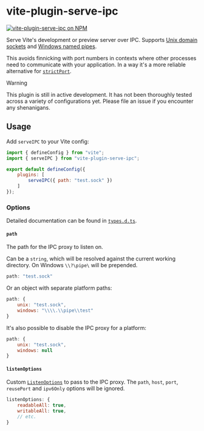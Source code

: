 # vite-plugin-serve-ipc

[![vite-plugin-serve-ipc on NPM](https://img.shields.io/npm/v/:vite-plugin-serve-ipc)](https://www.npmjs.com/package/vite-plugin-serve-ipc)

Serve Vite's development or preview server over IPC.
Supports [Unix domain sockets](https://man.archlinux.org/man/unix.7.en) and [Windows named pipes](https://learn.microsoft.com/en-us/windows/win32/ipc/named-pipes).

This avoids finnicking with port numbers in contexts where other processes need to communicate with your application.
In a way it's a more reliable alternative for [`strictPort`](https://vite.dev/config/server-options.html#server-strictport).

> [!WARNING]  
> This plugin is still in active development. It has not been thoroughly tested across a variety of configurations yet. Please file an issue if you encounter any shenanigans.

## Usage
Add `serveIPC` to your Vite config:

```js
import { defineConfig } from "vite";
import { serveIPC } from "vite-plugin-serve-ipc";

export default defineConfig({
    plugins: [
        serveIPC({ path: "test.sock" })
    ]
});
```

### Options
Detailed documentation can be found in [`types.d.ts`](./blob/main/src/types.d.ts).

#### `path`
The path for the IPC proxy to listen on.

Can be a `string`, which will be resolved against the current working directory.
On Windows `\\?\pipe\` will be prepended.

```js
path: "test.sock"
```

Or an object with separate platform paths:

```js
path: {
    unix: "test.sock",
    windows: "\\\\.\\pipe\\test"
}
```

It's also possible to disable the IPC proxy for a platform:

```js
path: {
    unix: "test.sock",
    windows: null
}
```

#### `listenOptions`

Custom [`ListenOptions`](https://nodejs.org/api/net.html#serverlistenoptions-callback) to pass to the IPC proxy.
The `path`, `host`, `port`, `reusePort` and `ipv6Only` options will be ignored.

```js
listenOptions: {
    readableAll: true,
    writableAll: true,
    // etc.
}
```
